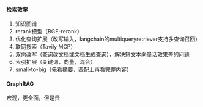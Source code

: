 #### 检索效率
1. 知识图谱
2. rerank模型（BGE-rerank）
3. 优化查询扩展（改写输入，langchain的multiqueryretriever支持多查询召回）
4. 联网搜索（Tavily MCP）
5. 双向改写（查询改文档或文档生成查询），解决短文本向量话效果差的问题
6. 索引扩展（关键词，向量，混合）
7. small-to-big（先看摘要，匹配上再看完整内容）

#### GraphRAG
宏观，更全面，但是贵